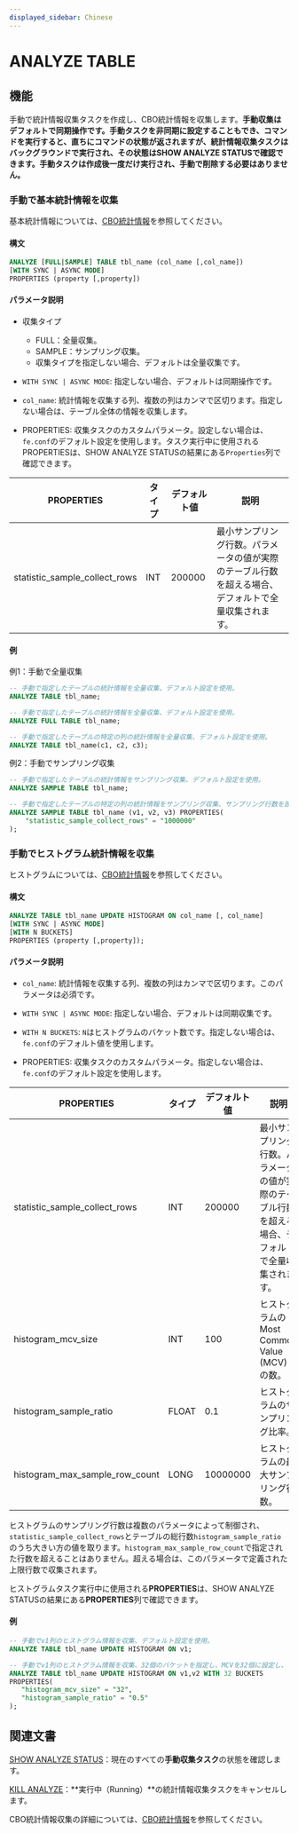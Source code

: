 ```yaml
---
displayed_sidebar: Chinese
---
```


# ANALYZE TABLE

## 機能

手動で統計情報収集タスクを作成し、CBO統計情報を収集します。**手動収集はデフォルトで同期操作です。手動タスクを非同期に設定することもでき、コマンドを実行すると、直ちにコマンドの状態が返されますが、統計情報収集タスクはバックグラウンドで実行され、その状態はSHOW ANALYZE STATUSで確認できます。手動タスクは作成後一度だけ実行され、手動で削除する必要はありません。**

### 手動で基本統計情報を収集

基本統計情報については、[CBO統計情報](../../../using_starrocks/Cost_based_optimizer.md#統計情報データタイプ)を参照してください。

#### 構文

```SQL
ANALYZE [FULL|SAMPLE] TABLE tbl_name (col_name [,col_name])
[WITH SYNC | ASYNC MODE]
PROPERTIES (property [,property])
```

#### パラメータ説明

- 収集タイプ
  - FULL：全量収集。
  - SAMPLE：サンプリング収集。
  - 収集タイプを指定しない場合、デフォルトは全量収集です。

- `WITH SYNC | ASYNC MODE`: 指定しない場合、デフォルトは同期操作です。

- `col_name`: 統計情報を収集する列、複数の列はカンマで区切ります。指定しない場合は、テーブル全体の情報を収集します。

- PROPERTIES: 収集タスクのカスタムパラメータ。設定しない場合は、`fe.conf`のデフォルト設定を使用します。タスク実行中に使用されるPROPERTIESは、SHOW ANALYZE STATUSの結果にある`Properties`列で確認できます。

| **PROPERTIES**                | **タイプ** | **デフォルト値** | **説明**                                                     |
| ----------------------------- | -------- | ---------- | ------------------------------------------------------------ |
| statistic_sample_collect_rows | INT      | 200000     | 最小サンプリング行数。パラメータの値が実際のテーブル行数を超える場合、デフォルトで全量収集されます。 |

#### 例

例1：手動で全量収集

```SQL
-- 手動で指定したテーブルの統計情報を全量収集、デフォルト設定を使用。
ANALYZE TABLE tbl_name;

-- 手動で指定したテーブルの統計情報を全量収集、デフォルト設定を使用。
ANALYZE FULL TABLE tbl_name;

-- 手動で指定したテーブルの特定の列の統計情報を全量収集、デフォルト設定を使用。
ANALYZE TABLE tbl_name(c1, c2, c3);
```

例2：手動でサンプリング収集

```SQL
-- 手動で指定したテーブルの統計情報をサンプリング収集、デフォルト設定を使用。
ANALYZE SAMPLE TABLE tbl_name;

-- 手動で指定したテーブルの特定の列の統計情報をサンプリング収集、サンプリング行数を設定。
ANALYZE SAMPLE TABLE tbl_name (v1, v2, v3) PROPERTIES(
    "statistic_sample_collect_rows" = "1000000"
);
```

### 手動でヒストグラム統計情報を収集

ヒストグラムについては、[CBO統計情報](../../../using_starrocks/Cost_based_optimizer.md#統計情報データタイプ)を参照してください。

#### 構文

```SQL
ANALYZE TABLE tbl_name UPDATE HISTOGRAM ON col_name [, col_name]
[WITH SYNC | ASYNC MODE]
[WITH N BUCKETS]
PROPERTIES (property [,property]);
```

#### パラメータ説明

- `col_name`: 統計情報を収集する列、複数の列はカンマで区切ります。このパラメータは必須です。

- `WITH SYNC | ASYNC MODE`: 指定しない場合、デフォルトは同期収集です。

- `WITH N BUCKETS`: `N`はヒストグラムのバケット数です。指定しない場合は、`fe.conf`のデフォルト値を使用します。

- PROPERTIES: 収集タスクのカスタムパラメータ。指定しない場合は、`fe.conf`のデフォルト設定を使用します。

| **PROPERTIES**                 | **タイプ** | **デフォルト値** | **説明**                                                     |
| ------------------------------ | -------- | ---------- | ------------------------------------------------------------ |
| statistic_sample_collect_rows  | INT      | 200000     | 最小サンプリング行数。パラメータの値が実際のテーブル行数を超える場合、デフォルトで全量収集されます。 |
| histogram_mcv_size             | INT      | 100        | ヒストグラムのMost Common Value (MCV) の数。                      |
| histogram_sample_ratio         | FLOAT    | 0.1        | ヒストグラムのサンプリング比率。                                             |
| histogram_max_sample_row_count | LONG     | 10000000   | ヒストグラムの最大サンプリング行数。                                         |

ヒストグラムのサンプリング行数は複数のパラメータによって制御され、`statistic_sample_collect_rows`とテーブルの総行数`histogram_sample_ratio`のうち大きい方の値を取ります。`histogram_max_sample_row_count`で指定された行数を超えることはありません。超える場合は、このパラメータで定義された上限行数で収集されます。

ヒストグラムタスク実行中に使用される**PROPERTIES**は、SHOW ANALYZE STATUSの結果にある**PROPERTIES**列で確認できます。

#### 例

```SQL
-- 手動でv1列のヒストグラム情報を収集、デフォルト設定を使用。
ANALYZE TABLE tbl_name UPDATE HISTOGRAM ON v1;

-- 手動でv1列のヒストグラム情報を収集、32個のバケットを指定し、MCVを32個に設定し、サンプリング比率を50%に設定。
ANALYZE TABLE tbl_name UPDATE HISTOGRAM ON v1,v2 WITH 32 BUCKETS 
PROPERTIES(
   "histogram_mcv_size" = "32",
   "histogram_sample_ratio" = "0.5"
);
```

## 関連文書

[SHOW ANALYZE STATUS](../data-definition/SHOW_ANALYZE_STATUS.md)：現在のすべての**手動収集タスク**の状態を確認します。

[KILL ANALYZE](../data-definition/KILL_ANALYZE.md)：**実行中（Running）**の統計情報収集タスクをキャンセルします。

CBO統計情報収集の詳細については、[CBO統計情報](../../../using_starrocks/Cost_based_optimizer.md)を参照してください。
